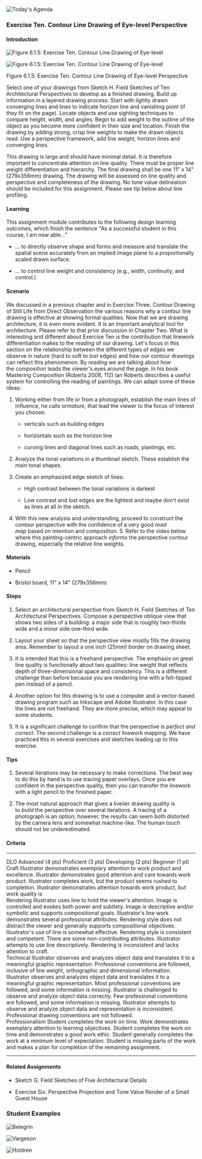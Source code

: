 ![Today's Agenda](images/230403-4_121.png)

### Exercise Ten. Contour Line Drawing of Eye-level Perspective

#### Introduction

![Figure 6.1.5: Exercise Ten. Contour Line Drawing of Eye-level](images/060105contourDwgHand.png)

![Figure 6.1.5: Exercise Ten. Contour Line Drawing of Eye-level](images/060106contourDwgDigital.png)

Figure 6.1.5: Exercise Ten. Contour Line Drawing of Eye-level Perspective

Select one of your drawings from Sketch H. Field Sketches of Ten
Architectural Perspectives to develop as a finished drawing. Build up
information in a layered drawing process. Start with lightly drawn
converging lines and lines to indicate horizon line and vanishing point
(if they fit on the page). Locate objects and use sighting techniques to
compare height, width, and angles. Begin to add weight to the outline of
the object as you become more confident in their size and location.
Finish the drawing by adding strong, crisp line weights to make the
drawn objects read. Use a perspective framework, add line weight,
horizon lines and converging lines.

This drawing is large and should have minimal detail. It is therefore
important to concentrate attention on line quality. There must be proper
line weight differentiation and hierarchy. The final drawing shall be
one 11\" x 14\" (279x356mm) drawing. The drawing will be assessed on
line quality and perspective and completeness of the drawing. No tone
value delineation should be included for this assignment. Please see tip
below about line profiling.

#### Learning

This assignment module contributes to the following design learning
outcomes, which finish the sentence "As a successful student in this
course, I am now able..."

-   ... to directly observe shape and forms and measure and translate
    the spatial scene accurately from an implied image plane to a
    proportionally scaled drawn surface.

-   ... to control line weight and consistency (e.g., width, continuity,
    and control.)

#### Scenario

We discussed in a previous chapter and in Exercise Three. Contour
Drawing of Still Life from Direct Observation the various reasons why a
contour line drawing is effective at showing formal qualities. Now that
we are drawing architecture, it is even more evident. It is an important
analytical tool for architecture. Please refer to that prior discussion
in Chapter Two. What is interesting and different about Exercise Ten is
the contribution that linework differentiation makes to the *reading* of
our drawing. Let's focus in this section on the relationship between the
different types of edges we observe in nature (hard to soft
to *lost* edges) and how our contour drawings can reflect this
phenomenon. By *reading* we are talking about how
the *composition* leads the viewer's eyes around the page. In his book
Mastering Composition (Roberts 2008, 112) Ian Roberts describes a useful
system for controlling the reading of paintings. We can adapt some of
these ideas:

1.  Working either from life or from a photograph, establish the main
    lines of influence, he calls *armature*, that lead the viewer to the
    focus of interest you choose:

    -   verticals such as building edges

    -   horizontals such as the horizon line

    -   curving lines and diagonal lines such as roads, plantings, etc.

2.  Analyze the tonal variations in a thumbnail sketch. These establish
    the main tonal shapes.

3.  Create an emphasized edge sketch of lines:

    -   High contrast between the tonal variations is darkest

    -   Low contrast and lost edges are the lightest and maybe don't
        exist as lines at all in the sketch.

4.  With this new analysis and understanding, proceed to construct the
    contour perspective with the confidence of a very good *road
    map* based on intention and composition. 5. Refer to the video below
    where this painting-centric approach *informs* the perspective
    contour drawing, especially the relative line weights.

#### Materials

-   Pencil

-   Bristol board, 11\" x 14\" (279x356mm)

#### Steps

1.  Select an architectural perspective from Sketch H. Field Sketches of
    Ten Architectural Perspectives. Compose a perspective oblique view
    that shows two sides of a building: a major side that is roughly
    two-thirds wide and a minor side one-third wide.

2.  Layout your sheet so that the perspective view mostly fills the
    drawing area. Remember to layout a one inch (25mm) border on drawing
    sheet.

3.  It is intended that this is a freehand perspective. The emphasis on
    great line quality is functionally about two qualities: line weight
    that reflects depth of three-dimensional space and consistency. This
    is a different challenge than before because you are rendering line
    with a felt-tipped pen instead of a pencil.

4.  Another option for this drawing is to use a computer and a
    vector-based drawing program such as Inkscape and Adobe Illustrator.
    In this case the lines are not freehand. They are more precise,
    which may appeal to some students.

5.  It is a significant challenge to confirm that the perspective
    is *perfect and correct*. The second challenge is
    a *correct* linework mapping. We have practiced this in several
    exercises and sketches leading up to this exercise.

#### Tips

1.  Several iterations may be necessary to make corrections. The best
    way to do this by hand is to use tracing paper overlays. Once you
    are confident in the perspective quality, then you can transfer the
    linework with a light pencil to the finished paper.

2.  The most natural approach that gives a livelier drawing quality is
    to *build* the perspective over several iterations. A tracing of a
    photograph is an option; however, the results can seem both
    distorted by the camera lens and somewhat machine-like. The human
    touch should not be underestimated.

#### Criteria

  ----------------- -------------------------------------------------------------------------------------------------------------------------------------------------------------------------------------------------------------------- -------------------------------------------------------------------------------------------------------------------------------------------------------------------------------------- ----------------------------------------------------------------------------------------------------------------------------------------------------- ------------------------------------------------------------------------------------------------------------------------------------------------ --
  DLO               Advanced (4 pts)                                                                                                                                                                                                     Proficient (3 pts)                                                                                                                                                                     Developing (2 pts)                                                                                                                                    Beginner (1 pt)                                                                                                                                  
  Craft             Illustrator demonstrates exemplary attention to work product and excellence.                                                                                                                                         Illustrator demonstrates good attention and care towards work product.                                                                                                                 Illustrator completes work, but the product seems rushed to completion.                                                                               Illustrator demonstrates attention towards work product, but work quality is                                                                     
  Rendering         Illustrator uses line to hold the viewer\'s attention. Image is controlled and evokes both power and subtlety. Image is descriptive and/or symbolic and supports compositional goals.                                Illustrator\'s line work demonstrates several professional attributes. Rendering style does not distract the viewer and generally supports compositional objectives.                   Illustrator\'s use of line is somewhat effective. Rendering style is consistent and competent. There are some non-contributing attributes.            Illustrator attempts to use line descriptively. Rendering is inconsistent and lacks attention to craft.                                          
  Technical         Illustrator observes and analyzes object data and translates it to a meaningful graphic representation. Professional conventions are followed, inclusive of line weight, orthographic and dimensional information.   Illustrator observes and analyzes object data and translates it to a meaningful graphic representation. Most professional conventions are followed, and some information is missing.   Illustrator is challenged to observe and analyze object data correctly. Few professional conventions are followed, and some information is missing.   Illustrator attempts to observe and analyze object data and representation is inconsistent. Professional drawing conventions are not followed.   
  Professionalism   Student completes the work on time. Work demonstrates exemplary attention to learning objectives.                                                                                                                    Student completes the work on time and demonstrates a good work ethic.                                                                                                                 Student generally completes the work at a minimum level of expectation.                                                                               Student is missing parts of the work and makes a plan for completion of the remaining assignment.                                                
  ----------------- -------------------------------------------------------------------------------------------------------------------------------------------------------------------------------------------------------------------- -------------------------------------------------------------------------------------------------------------------------------------------------------------------------------------- ----------------------------------------------------------------------------------------------------------------------------------------------------- ------------------------------------------------------------------------------------------------------------------------------------------------ --

#### Related Assignments

-   Sketch G. Field Sketches of Five Architectural Details

-   Exercise Six. Perspective Projection and Tone Value Render of a
    Small Guest House


### Student Examples

![Belegrin](images/belegrin_zach4128910_question_65582422_155210431_Ex10_belegrinZ.png)

![Vargeson](images/vargeson_makayla4129462_question_65582422_155126713_EX10_VargesonM.png)

![Holdren](images/holdren_zack4139402_question_65582424_155219769_Ex10_HoldrenZ.png)

